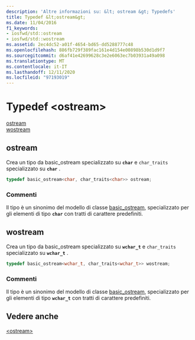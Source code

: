 ```yaml
---
description: 'Altre informazioni su: &lt; ostream &gt; Typedefs'
title: Typedef &lt;ostream&gt;
ms.date: 11/04/2016
f1_keywords:
- iosfwd/std::ostream
- iosfwd/std::wostream
ms.assetid: 2ec4dc52-a01f-4654-bd65-dd5288777c48
ms.openlocfilehash: 886fb729f389fac161e4d154e00898b530d1d9f7
ms.sourcegitcommit: d6af41e42699628c3e2e6063ec7b03931a49a098
ms.translationtype: MT
ms.contentlocale: it-IT
ms.lasthandoff: 12/11/2020
ms.locfileid: "97193019"
---
```

# <a name="ltostreamgt-typedefs"></a>Typedef &lt;ostream&gt;

[ostream](#ostream)\
[wostream](#wostream)

## <a name="ostream"></a><a name="ostream"></a> ostream

Crea un tipo da basic_ostream specializzato su **`char`** e `char_traits` specializzato su **`char`** .

```cpp
typedef basic_ostream<char, char_traits<char>> ostream;
```

### <a name="remarks"></a>Commenti

Il tipo è un sinonimo del modello di classe [basic_ostream](../standard-library/basic-ostream-class.md), specializzato per gli elementi di tipo **`char`** con tratti di carattere predefiniti.

## <a name="wostream"></a><a name="wostream"></a> wostream

Crea un tipo da basic_ostream specializzato su **`wchar_t`** e `char_traits` specializzato su **`wchar_t`** .

```cpp
typedef basic_ostream<wchar_t, char_traits<wchar_t>> wostream;
```

### <a name="remarks"></a>Commenti

Il tipo è un sinonimo del modello di classe [basic_ostream](../standard-library/basic-ostream-class.md), specializzato per gli elementi di tipo **`wchar_t`** con tratti di carattere predefiniti.

## <a name="see-also"></a>Vedere anche

[\<ostream>](../standard-library/ostream.md)
